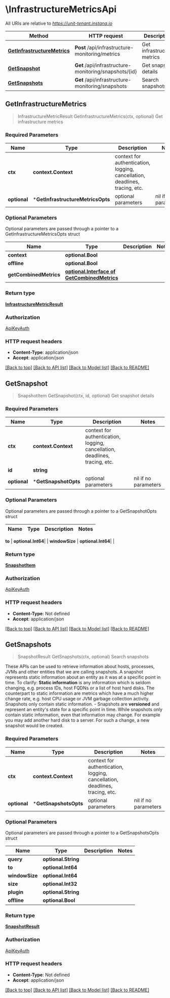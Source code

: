 # \InfrastructureMetricsApi

All URIs are relative to *https://unit-tenant.instana.io*

Method | HTTP request | Description
------------- | ------------- | -------------
[**GetInfrastructureMetrics**](InfrastructureMetricsApi.md#GetInfrastructureMetrics) | **Post** /api/infrastructure-monitoring/metrics | Get infrastructure metrics
[**GetSnapshot**](InfrastructureMetricsApi.md#GetSnapshot) | **Get** /api/infrastructure-monitoring/snapshots/{id} | Get snapshot details
[**GetSnapshots**](InfrastructureMetricsApi.md#GetSnapshots) | **Get** /api/infrastructure-monitoring/snapshots | Search snapshots



## GetInfrastructureMetrics

> InfrastructureMetricResult GetInfrastructureMetrics(ctx, optional)
Get infrastructure metrics

### Required Parameters


Name | Type | Description  | Notes
------------- | ------------- | ------------- | -------------
**ctx** | **context.Context** | context for authentication, logging, cancellation, deadlines, tracing, etc.
 **optional** | ***GetInfrastructureMetricsOpts** | optional parameters | nil if no parameters

### Optional Parameters

Optional parameters are passed through a pointer to a GetInfrastructureMetricsOpts struct


Name | Type | Description  | Notes
------------- | ------------- | ------------- | -------------
 **context** | **optional.Bool**|  | 
 **offline** | **optional.Bool**|  | 
 **getCombinedMetrics** | [**optional.Interface of GetCombinedMetrics**](GetCombinedMetrics.md)|  | 

### Return type

[**InfrastructureMetricResult**](InfrastructureMetricResult.md)

### Authorization

[ApiKeyAuth](../README.md#ApiKeyAuth)

### HTTP request headers

- **Content-Type**: application/json
- **Accept**: application/json

[[Back to top]](#) [[Back to API list]](../README.md#documentation-for-api-endpoints)
[[Back to Model list]](../README.md#documentation-for-models)
[[Back to README]](../README.md)


## GetSnapshot

> SnapshotItem GetSnapshot(ctx, id, optional)
Get snapshot details

### Required Parameters


Name | Type | Description  | Notes
------------- | ------------- | ------------- | -------------
**ctx** | **context.Context** | context for authentication, logging, cancellation, deadlines, tracing, etc.
**id** | **string**|  | 
 **optional** | ***GetSnapshotOpts** | optional parameters | nil if no parameters

### Optional Parameters

Optional parameters are passed through a pointer to a GetSnapshotOpts struct


Name | Type | Description  | Notes
------------- | ------------- | ------------- | -------------

 **to** | **optional.Int64**|  | 
 **windowSize** | **optional.Int64**|  | 

### Return type

[**SnapshotItem**](SnapshotItem.md)

### Authorization

[ApiKeyAuth](../README.md#ApiKeyAuth)

### HTTP request headers

- **Content-Type**: Not defined
- **Accept**: application/json

[[Back to top]](#) [[Back to API list]](../README.md#documentation-for-api-endpoints)
[[Back to Model list]](../README.md#documentation-for-models)
[[Back to README]](../README.md)


## GetSnapshots

> SnapshotResult GetSnapshots(ctx, optional)
Search snapshots

These APIs can be used to retrieve information about hosts, processes, JVMs and other entities that we are calling snapshots. A snapshot represents static information about an entity as it was at a specific point in time. To clarify:  **Static information** is any information which is seldom changing, e.g. process IDs, host FQDNs or a list of host hard disks. The counterpart to static information are metrics which have a much higher change rate, e.g. host CPU usage or JVM garbage collection activity. Snapshots only contain static information.  - Snapshots are **versioned** and represent an entity's state for a specific point in time. While snapshots only contain static information, even that information may change. For example you may add another hard disk to a server. For such a change, a new snapshot would be created.  

### Required Parameters


Name | Type | Description  | Notes
------------- | ------------- | ------------- | -------------
**ctx** | **context.Context** | context for authentication, logging, cancellation, deadlines, tracing, etc.
 **optional** | ***GetSnapshotsOpts** | optional parameters | nil if no parameters

### Optional Parameters

Optional parameters are passed through a pointer to a GetSnapshotsOpts struct


Name | Type | Description  | Notes
------------- | ------------- | ------------- | -------------
 **query** | **optional.String**|  | 
 **to** | **optional.Int64**|  | 
 **windowSize** | **optional.Int64**|  | 
 **size** | **optional.Int32**|  | 
 **plugin** | **optional.String**|  | 
 **offline** | **optional.Bool**|  | 

### Return type

[**SnapshotResult**](SnapshotResult.md)

### Authorization

[ApiKeyAuth](../README.md#ApiKeyAuth)

### HTTP request headers

- **Content-Type**: Not defined
- **Accept**: application/json

[[Back to top]](#) [[Back to API list]](../README.md#documentation-for-api-endpoints)
[[Back to Model list]](../README.md#documentation-for-models)
[[Back to README]](../README.md)

